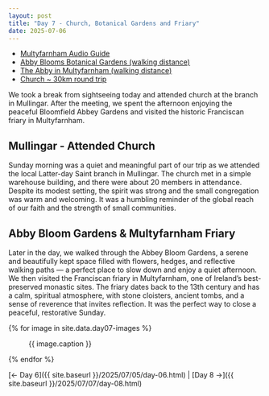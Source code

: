 ```yaml
---
layout: post
title: "Day 7 - Church, Botanical Gardens and Friary"
date: 2025-07-06
---
```


- [Multyfarnham Audio Guide](https://www.abartaheritage.ie/multyfarnham-heritage-trail-audio-guide/)
- [Abby Blooms Botanical Gardens (walking distance)](https://www.abbeyblooms.ie/)
- [The Abby in Multyfarnham (walking distance)](https://theabbeymultyfarnham.ie/)
- [Church ~ 30km round trip](https://www.google.com/maps/dir/Weir's+Bar+%26+Restaurant,+Rathganny,+Mullingar,+County+Westmeath/The+Church+of+Jesus+Christ+of+Latter-day+Saints,+Forest+Park,+Unit+7b+Global,+Clonmore,+Mullingar,+Co.+Westmeath/@53.5607864,-7.5104429,26938m/data=!3m2!1e3!4b1!4m14!4m13!1m5!1m1!1s0x485dc269aa52fa1b:0xf847b3467fe9ee47!2m2!1d-7.3907611!2d53.6246435!1m5!1m1!1s0x485dc126a8a8a597:0xda47226bb4911d91!2m2!1d-7.3715307!2d53.5144787!3e0?entry=ttu&g_ep=EgoyMDI1MDcxMy4wIKXMDSoASAFQAw%3D%3D)

We took a break from sightseeing today and attended church at the branch in Mullingar. After the meeting, we spent the afternoon enjoying the peaceful Bloomfield Abbey Gardens and visited the historic Franciscan friary in Multyfarnham.

## Mullingar - Attended Church
Sunday morning was a quiet and meaningful part of our trip as we attended the local Latter-day Saint branch in Mullingar. The church met in a simple warehouse building, and there were about 20 members in attendance. Despite its modest setting, the spirit was strong and the small congregation was warm and welcoming. It was a humbling reminder of the global reach of our faith and the strength of small communities.

## Abby Bloom Gardens & Multyfarnham Friary
Later in the day, we walked through the Abbey Bloom Gardens, a serene and beautifully kept space filled with flowers, hedges, and reflective walking paths — a perfect place to slow down and enjoy a quiet afternoon. We then visited the Franciscan friary in Multyfarnham, one of Ireland’s best-preserved monastic sites. The friary dates back to the 13th century and has a calm, spiritual atmosphere, with stone cloisters, ancient tombs, and a sense of reverence that invites reflection. It was the perfect way to close a peaceful, restorative Sunday.


{% for image in site.data.day07-images %}
<figure>
  <img src="{{ site.baseurl }}{{ image.src }}" alt="">
  <figcaption>{{ image.caption }}</figcaption>
</figure>
{% endfor %}

[← Day 6]({{ site.baseurl }}/2025/07/05/day-06.html) | [Day 8 →]({{ site.baseurl }}/2025/07/07/day-08.html)